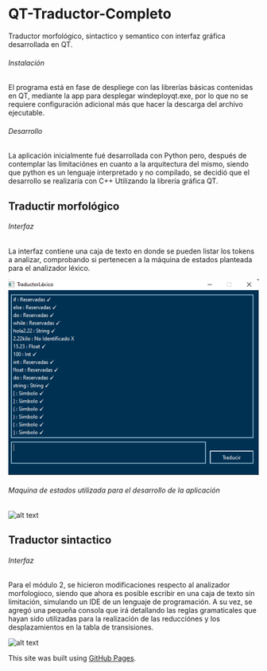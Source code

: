 # QT-Traductor-Completo
Traductor morfológico, sintactico y semantico con interfaz gráfica desarrollada en QT.  

###### Instalación
El programa está en fase de despliege con las librerías básicas contenidas en QT, mediante la app para desplegar windeployqt.exe, por lo que no se requiere configuración adicional más que hacer la descarga del archivo ejecutable.

###### Desarrollo

La aplicación inicialmente fué desarrollada con Python pero, después de contemplar las limitaciónes en cuanto a la arquitectura del mismo, siendo que python es un lenguaje interpretado y no compilado, se decidió que el desarrollo se realizaría con C++ Utilizando la librería gráfica QT.

## Traductir morfológico

###### Interfaz
La interfaz contiene una caja de texto en donde se pueden listar los tokens a analizar, comprobando si pertenecen a la máquina de estados planteada para el analizador léxico.

![alt text](https://github.com/JorgeA-Z/QT-Traductor-Completo/blob/main/Modulo%201/Codigo%20fuente/Imagenes/Interfaz.png)

###### Maquina de estados utilizada para el desarrollo de la aplicación

![alt text](https://github.com/JorgeA-Z/QT-Traductor-Completo/blob/main/Modulo%201/Codigo%20fuente/Imagenes/Máquina%20de%20estados.jpeg)

## Traductor sintactico
###### Interfaz
Para el módulo 2, se hicieron modificaciones respecto al analizador morfologioco, siendo que ahora es posible escribir en una caja de texto sin limitación, simulando un IDE de un lenguaje de programación.
A su vez, se agregó una pequeña consola que irá detallando las reglas gramaticales que hayan sido utilizadas para la realización de las reducciónes y los desplazamientos en la tabla de transisiones.

![alt text](https://github.com/JorgeA-Z/QT-Traductor-Completo/blob/main/Modulo%202/Código%20fuente/Imagenes/Sintactico.jpg)

This site was built using [GitHub Pages]([https://pages.github.com/](https://github.com/JorgeA-Z/QT-Traductor-Completo/blob/main/Modulo%202/Reglas%20Gramaticales/Reglas.xlsx)).
